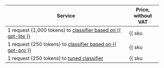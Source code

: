 | Service | Price, <br>without VAT |
| ----- | ----- |
| 1 request (1,000 tokens) to [classifier based on {{ gpt-lite }}](../../ai-studio/operations/classifier/readymade.md) | {{ sku|USD|foundation_models.text_classification.v1|string }} |
| 1 request (250 tokens) to [classifier based on {{ gpt-pro }}](../../ai-studio/operations/classifier/readymade.md) | {{ sku|USD|foundation_models.text_classification.v1|string }} |
| 1 request (250 tokens) to [tuned classifier](../../ai-studio/operations/classifier/additionally-trained.md) | {{ sku|USD|foundation_models.text_classification.v1|string }} |